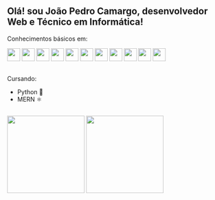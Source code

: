 ## Olá! sou João Pedro Camargo, desenvolvedor Web e Técnico em Informática!

Conhecimentos básicos em:

<div>
  <img width="30em" src="https://cdn.jsdelivr.net/gh/devicons/devicon@latest/icons/html5/html5-original.svg" />
  <img width="30em" src="https://cdn.jsdelivr.net/gh/devicons/devicon@latest/icons/css3/css3-original.svg" />
  <img width="30em" src="https://cdn.jsdelivr.net/gh/devicons/devicon@latest/icons/javascript/javascript-original.svg" />
  <img width="30em" src="https://cdn.jsdelivr.net/gh/devicons/devicon@latest/icons/java/java-original.svg" />
  <img width="30em" src="https://cdn.jsdelivr.net/gh/devicons/devicon@latest/icons/flutter/flutter-original.svg" />
  <img width="30em" src="https://cdn.jsdelivr.net/gh/devicons/devicon@latest/icons/dart/dart-original.svg" />
  <img width="30em" src="https://cdn.jsdelivr.net/gh/devicons/devicon@latest/icons/php/php-original.svg" />
  <img width="30em" src="https://cdn.jsdelivr.net/gh/devicons/devicon@latest/icons/wordpress/wordpress-plain.svg" />
  <img width="30em" src="https://cdn.jsdelivr.net/gh/devicons/devicon@latest/icons/react/react-original.svg" />
  <img width="30em" src="https://cdn.jsdelivr.net/gh/devicons/devicon@latest/icons/python/python-original.svg" />
  <img width="30em" src="https://cdn.jsdelivr.net/gh/devicons/devicon@latest/icons/firebase/firebase-original.svg" />
</div>

## 

Cursando:
  - Python 🐍
  - MERN ⚛️

##
    
<div>
  <img height="180em" src="https://github-readme-stats.vercel.app/api?username=Camargo-Joao&show_icons=true&theme=tokyonight"/>
  <img height="180em" src="https://github-readme-stats.vercel.app/api/top-langs/?username=Camargo-Joao&layout=compact&theme=tokyonight"/>
</div>
